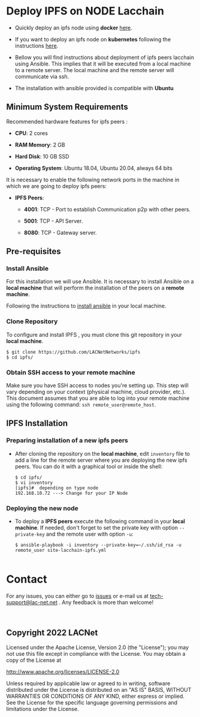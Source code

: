 # Deploy IPFS on NODE Lacchain 

* Quickly deploy an ipfs node using **docker** [here](https://github.com/LACNetNetworks/ipfs/blob/master/DEPLOY_NODE_DOCKER.md).

* If you want to deploy an ipfs node on **kubernetes** following the instructions [here](https://github.com/LACNetNetworks/ipfs/blob/master/DEPLOY_NODE_HELM.md).


* Bellow you will find instructions about deployment  of ipfs  peers lacchain using Ansible. This implies that it will be executed from a local machine to a remote server. The local machine and the remote server will communicate via ssh.

* The installation with ansible provided is compatible with **Ubuntu** 
## Minimum System Requirements

Recommended hardware features for ipfs peers :

* **CPU**: 2 cores

* **RAM Memory**: 2 GB

* **Hard Disk**: 10 GB SSD

* **Operating System**: Ubuntu 18.04, Ubuntu 20.04,  always 64 bits

It is necessary to enable the following network ports in the machine in which we are going to deploy ipfs peers:

* **IPFS Peers**:
  * **4001**: TCP - Port to establish Communication p2p with other peers.

  * **5001**: TCP - API Server.

  * **8080**: TCP - Gateway server.

## Pre-requisites

### Install Ansible ###

For this installation we will use Ansible. It is necessary to install Ansible on a **local machine** that will perform the installation of the peers on a **remote machine**.

Following the instructions to [install ansible](https://docs.ansible.com/ansible/latest/installation_guide/intro_installation.html) in your local machine.

### Clone Repository ####

To configure and install IPFS , you must clone this git repository in your **local machine**.

```shell
$ git clone https://github.com/LACNetNetworks/ipfs
$ cd ipfs/
```

### Obtain SSH access to your remote machine ###

Make sure you have SSH access to nodes you're setting up. This step will vary depending on your context (physical machine, cloud provider, etc.). This document assumes that you are able to log into your remote machine using the following command: `ssh remote_user@remote_host`.

## IPFS Installation ##

### Preparing installation of a new  ipfs peers  ###


* After cloning the repository on the **local machine**, edit `inventory` file  to add a line for the remote server where you are deploying the new ipfs peers. You can do it with a graphical tool or inside the shell:

    ```shell
    $ cd ipfs/
    $ vi inventory
    [ipfs]#  depending on type node
    192.168.10.72 ---> Change for your IP Node
    ```
### Deploying the new node ###

* To deploy a **IPFS peers**  execute the following command in your **local machine**. If needed, don't forget to set the private key with option `--private-key` and the remote user with option `-u`:

	```shell
	$ ansible-playbook -i inventory --private-key=~/.ssh/id_rsa -u remote_user site-lacchain-ipfs.yml


# Contact

For any issues, you can either go to [issues](https://github.com/LACNetNetworks/ipfs/issues) or e-mail us at  tech-support@lac-net.net .  Any feedback is more than welcome!

&nbsp;
&nbsp;


## Copyright 2022 LACNet
Licensed under the Apache License, Version 2.0 (the "License"); you may not use this file except in compliance with the License. You may obtain a copy of the License at

http://www.apache.org/licenses/LICENSE-2.0

Unless required by applicable law or agreed to in writing, software distributed under the License is distributed on an "AS IS" BASIS, WITHOUT WARRANTIES OR CONDITIONS OF ANY KIND, either express or implied. See the License for the specific language governing permissions and limitations under the License.

